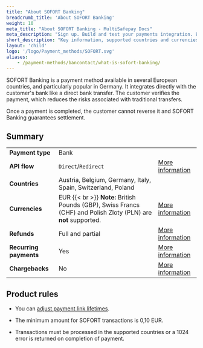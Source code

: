 ```yaml
---
title: "About SOFORT Banking"
breadcrumb_title: 'About SOFORT Banking'
weight: 10
meta_title: "About SOFORT Banking - MultiSafepay Docs"
meta_description: "Sign up. Build and test your payments integration. Explore our products and services. Use our API Reference, SDKs, and wrappers. Get support."
short_description: "Key information, supported countries and currencies, product rules"
layout: 'child'
logo: '/logo/Payment_methods/SOFORT.svg'
aliases: 
    - /payment-methods/bancontact/what-is-sofort-banking/
---
```


SOFORT Banking is a payment method available in several European countries, and particularly popular in Germany. It integrates directly with the customer's bank like a direct bank transfer. The customer verifies the payment, which reduces the risks associated with traditional transfers. 

Once a payment is completed, the customer cannot reverse it and SOFORT Banking guarantees settlement.

## Summary

|   |   |   |
|---|---|---|
| **Payment type**   | Bank  | |
| **API flow**  | `Direct`/`Redirect` | [More information](/developer/api/difference-between-direct-and-redirect) |
| **Countries**  | Austria, Belgium, Germany, Italy, Spain, Switzerland, Poland  | |
| **Currencies**  | EUR {{< br >}} **Note:** British Pounds (GBP), Swiss Francs (CHF) and Polish Zloty (PLN) are **not** supported. | [More information](/faq/general/supported-currencies) | 
| **Refunds**  | Full and partial  | [More information](/payments/methods/banks/sofort-banking/user-guide/processing-refunds) | 
| **Recurring payments**  | Yes | [More information](/payments/about/recurring-payments/)  |
| **Chargebacks**  | No | [More information](/faq/chargebacks)  |

## Product rules

- You can [adjust payment link lifetimes](/developer/api/adjusting-payment-link-lifetimes/).

- The minimum amount for SOFORT transactions is 0,10 EUR.

- Transactions must be processed in the supported countries or a 1024 error is returned on completion of payment.